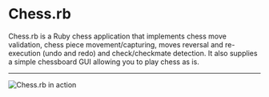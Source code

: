 # Chess.rb

Chess.rb is a Ruby chess application that implements chess move validation, chess piece movement/capturing, moves reversal and re-execution (undo and redo) and check/checkmate detection. It also supplies a simple chessboard GUI allowing you to play chess as is. 
***
![Chess.rb in action](chess.gif)
